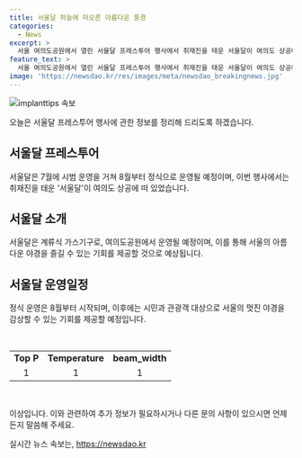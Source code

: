 ```yaml
---
title: 서울달 하늘에 떠오른 아름다운 풍경
categories:
  - News
excerpt: >
  서울 여의도공원에서 열린 서울달 프레스투어 행사에서 취재진을 태운 서울달이 여의도 상공에 떠있었다. 이 가스기구는 7월 시범 운영 후 8월부터 시민과 관광객 대상으로 정식 운영된다.
feature_text: >
  서울 여의도공원에서 열린 서울달 프레스투어 행사에서 취재진을 태운 서울달이 여의도 상공에 떠있었다. 이 가스기구는 7월 시범 운영 후 8월부터 시민과 관광객 대상으로 정식 운영된다.
image: 'https://newsdao.kr/res/images/meta/newsdao_breakingnews.jpg'
---
```


<p><img src="https://newsdao.kr/res/images/meta/newsdao_breakingnews.jpg" alt="implanttips 속보" /></p>

<p>오늘은 서울달 프레스투어 행사에 관한 정보를 정리해 드리도록 하겠습니다.</p>

<h2 data-ke-size="size26">서울달 프레스투어</h2>

<p>서울달은 7월에 시범 운영을 거쳐 8월부터 정식으로 운영될 예정이며, 이번 행사에서는 취재진을 태운 '서울달'이 여의도 상공에 떠 있었습니다.</p>

<h2 data-ke-size="size26">서울달 소개</h2>

<p>서울달은 계류식 가스기구로, 여의도공원에서 운영될 예정이며, 이를 통해 서울의 아름다운 야경을 즐길 수 있는 기회를 제공할 것으로 예상됩니다.</p>

<h2 data-ke-size="size26">서울달 운영일정</h2>

<p>정식 운영은 8월부터 시작되며, 이후에는 시민과 관광객 대상으로 서울의 멋진 야경을 감상할 수 있는 기회를 제공할 예정입니다.</p>

<p data-ke-size="size16">&nbsp;</p>

<table>
   <tbody>
      <tr>
         <td style="text-align: center; height: 17px;"><b>Top P</b></td>
         <td style="text-align: center; height: 17px;"><b>Temperature</b></td>
         <td style="text-align: center; height: 17px;"><b>beam_width</b></td>
      </tr>
      <tr>
         <td style="text-align: center; height: 17px;">1</td>
         <td style="text-align: center; height: 17px;">1</td>
         <td style="text-align: center; height: 17px;">1</td>
      </tr>
   </tbody>
</table>

<p data-ke-size="size16">&nbsp;</p>

<p>이상입니다. 이와 관련하여 추가 정보가 필요하시거나 다른 문의 사항이 있으시면 언제든지 말씀해 주세요.</p>
실시간 뉴스 속보는, <a href="https://newsdao.kr" rel="dofollow">https://newsdao.kr</a>


